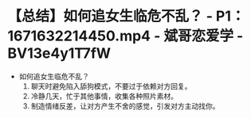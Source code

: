 # 【总结】如何追女生临危不乱？ - P1：1671632214450.mp4 - 斌哥恋爱学 - BV13e4y1T7fW

-   如何追女生临危不乱？
    1.  聊天时避免陷入舔狗模式，不要过于依赖对方回复。
    2.  冷静几天，忙于其他事情，收集各种照片素材。
    3.  制造情绪反差，让对方产生不舍的感觉，引发对方主动找你。